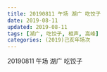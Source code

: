 ```yaml
---
title: 20190811 午场 湖广 吃饺子
date: 2019-08-11
updated: 2019-08-11
tags: [湖广, 吃饺子, 相声, 高峰]
categories: (2019)己亥年场次
---
```

20190811 午场 湖广 吃饺子